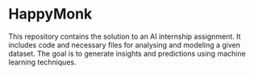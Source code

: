 # HappyMonk
This repository contains the solution to an AI internship assignment. It includes code and necessary files for analysing and modeling a given dataset. The goal is to generate insights and predictions using machine learning techniques.
